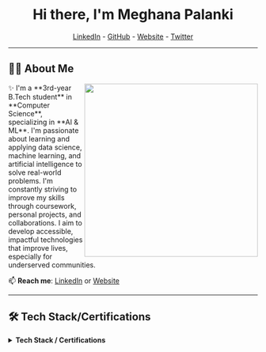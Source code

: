 <h1 align="center">Hi there, I'm Meghana Palanki</h1>

<!-- Adding Header Elements -->
<p align="center">
  <a href="https://www.linkedin.com/in/meghana-palanki/">LinkedIn</a> - 
  <a href="https://github.com/meghanapalanki">GitHub</a> - 
  <a href="https://www.recodehive.com/">Website</a> - 
  <a href="https://twitter.com/meghana_palanki">Twitter</a>
</p>

---

## 👨‍💻 About Me
<img src="https://avatars.githubusercontent.com/u/103667850?v=4" min-width="300px" max-width="300px" width="350px" align="right">
✨ I'm a **3rd-year B.Tech student** in **Computer Science**, specializing in **AI & ML**. I'm passionate about learning and applying data science, machine learning, and artificial intelligence to solve real-world problems. I'm constantly striving to improve my skills through coursework, personal projects, and collaborations. I aim to develop accessible, impactful technologies that improve lives, especially for underserved communities.

📫 **Reach me**: [LinkedIn](https://www.linkedin.com/in/meghana-palanki/) or [Website](https://www.recodehive.com/)

---

## 🛠 Tech Stack/Certifications
<details>  
 <summary><b>Tech Stack / Certifications</b></summary><br>
  
**Languages:**
- ![Python](https://img.shields.io/badge/-python-437CAC?logo=python&logoColor=white&style=flat)
- ![Java](https://img.shields.io/badge/-Java-F14B21?logo=java&logoColor=white&style=flat)
- ![SQL](https://img.shields.io/badge/-SQL-0078d4?logo=Microsoft%20SQL%20Server&logoColor=white&style=flat)
- ![C++](https://img.shields.io/badge/-C++-00599C?logo=cplusplus&logoColor=white&style=flat)

**Frameworks/Libraries:**
- ![TensorFlow](https://img.shields.io/badge/-TensorFlow-FF6F00?logo=tensorflow&logoColor=white&style=flat)
- ![Scikit-learn](https://img.shields.io/badge/-Scikit-learn-F2A100?logo=scikit-learn&logoColor=white&style=flat)
- ![Pandas](https://img.shields.io/badge/-Pandas-150455?logo=pandas&logoColor=white&style=flat)
- ![Numpy](https://img.shields.io/badge/-Numpy-0E7ACE?logo=numpy&logoColor=white&style=flat)

**Tools/Platforms:**
- ![Git](https://img.shields.io/badge/-Git-orange?logo=Git&logoColor=white&style=flat)
- ![Docker](https://img.shields.io/badge/-Docker-2496ED?logo=docker&logoColor=white&style=flat)
- ![AWS](https://img.shields.io/badge/-AWS-232F3E?logo=amazonaws&logoColor=white&style=flat)

**Operating Systems:**
- ![Windows](https://img.shields.io/badge/-Windows-0F7BCF?logo=Windows&logoColor=white&style=flat)
- ![Linux](https://img.shields.io/badge/-Linux-EDBD2B?logo=Linux&logoColor=black&style=flat)

---

## 🏆 Certifications and Achievements
- **Microsoft Certified: Azure AI Fundamentals**
- **Hackathon Finalist** – National-level competition (Top 5)
- **Scholar of the Ananya Goldman Sachs Catalyst 24 – IWE League Scholars Program**
- **Tata Capital Pankh Scholarship** – Empowering women in tech and science

---

## 📝 Notable Projects

**1. Real-Time Threat Detection Software (Women’s Safety)**
- Developed software focusing on detecting lone women, gender distribution, and SOS situations using AI.
- Incorporated computer vision techniques to identify lone individuals at night.

**2. Voice-to-Text and Text-to-Voice Translator for Indian Regional Languages**
- Developed an Android app that translates between ISL (Indian Sign Language), English, and multilingual text/speech.
- Focused on accessibility for users with hearing and speech impairments.

**3. AI Code Reviewer**
- Developed a web-based application that provides automated code reviews for Python code, offering suggestions to improve code quality and performance.

**4. Data Analysis on Kaggle Datasets**
- Analyzed datasets such as grocery transactions and heart attack predictions to extract valuable insights and build predictive models.

---

## 📝 Blog Posts & Articles
I regularly share my learning experiences, coding tips, and project walkthroughs. Check out my blog and resources:
- [My Personal Blog](https://www.recodehive.com/)
- [GitHub Tutorials](https://www.recodehive.com/github-tutorials/)
- [AI & ML Projects](https://www.recodehive.com/ai-ml-projects/)

---

## ⚙️ GitHub Stats
<a href="https://github.com/meghanapalanki">
   <img height="155em" src="https://raw.githubusercontent.com/meghanapalanki/github-stats/master/profile-summary-card-output/github_dark/0-profile-details.svg" alt="Meghana Palanki GitHub stats" />
    <img height="155em" src="https://raw.githubusercontent.com/meghanapalanki/github-stats/master/profile-summary-card-output/github_dark/3-stats.svg" alt="Meghana Palanki GitHub stats" />
</a>

---

## 📈 Recent Projects/ Activity
<details>  
  <summary><b>Recent Projects</b></summary><br>
  ✨ [Real-Time Threat Detection for Women's Safety](https://github.com/meghanapalanki/women-safety-threat-detection)<br>
  ✨ [Voice-to-Text Translator App](https://github.com/meghanapalanki/voice-to-text-translation)<br>
  ✨ [AI Code Reviewer Web App](https://github.com/meghanapalanki/ai-code-reviewer)<br> 
  ✨ [Heart Attack Prediction Model](https://github.com/meghanapalanki/heart-attack-prediction)<br>
</details>

---

## 📚 My Code Stats
![Lines of code](https://img.shields.io/badge/From%20Hello%20World%20I've%20Written-1.4%20million%20lines%20of%20code-blue)

**I'm Most Productive During** 

```text
🌞 Morning                1690 commits        ████████░░░░░░░░░░░░░░░░░░   32.94 % 
🌆 Daytime                2078 commits        ██████████░░░░░░░░░░░░░░░   40.51 % 
🌃 Evening                869 commits         ████░░░░░░░░░░░░░░░░░░░░░░░   16.94 % 
🌙 Night                  493 commits         ██░░░░░░░░░░░░░░░░░░░░░░░░   09.61 % 
